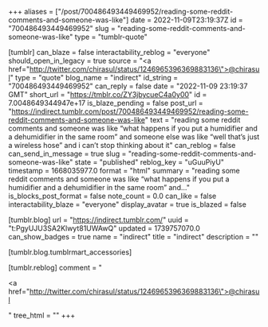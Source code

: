 +++
aliases = ["/post/700486493449469952/reading-some-reddit-comments-and-someone-was-like"]
date = 2022-11-09T23:19:37Z
id = "700486493449469952"
slug = "reading-some-reddit-comments-and-someone-was-like"
type = "tumblr-quote"

[tumblr]
can_blaze = false
interactability_reblog = "everyone"
should_open_in_legacy = true
source = "<a href=\"http://twitter.com/chirasul/status/1246965396369883136\">@chirasul</a>"
type = "quote"
blog_name = "indirect"
id_string = "700486493449469952"
can_reply = false
date = "2022-11-09 23:19:37 GMT"
short_url = "https://tmblr.co/ZY3jbycueC4a0y00"
id = 7.0048649344947e+17
is_blaze_pending = false
post_url = "https://indirect.tumblr.com/post/700486493449469952/reading-some-reddit-comments-and-someone-was-like"
text = "reading some reddit comments and someone was like &ldquo;what happens if you put a humidifier and a dehumidifier in the same room&rdquo; and someone else was like &ldquo;well that&rsquo;s just a wireless hose&rdquo; and i can&rsquo;t stop thinking about it"
can_reblog = false
can_send_in_message = true
slug = "reading-some-reddit-comments-and-someone-was-like"
state = "published"
reblog_key = "uGuuPiyU"
timestamp = 1668035977.0
format = "html"
summary = "reading some reddit comments and someone was like “what happens if you put a humidifier and a dehumidifier in the same room” and..."
is_blocks_post_format = false
note_count = 0.0
can_like = false
interactability_blaze = "everyone"
display_avatar = true
is_blazed = false

[tumblr.blog]
url = "https://indirect.tumblr.com/"
uuid = "t:PgyUJU3SA2Klwyt81UWAwQ"
updated = 1739757070.0
can_show_badges = true
name = "indirect"
title = "indirect"
description = ""

[tumblr.blog.tumblrmart_accessories]

[tumblr.reblog]
comment = "<p><a href=\"http://twitter.com/chirasul/status/1246965396369883136\">@chirasul</a></p>"
tree_html = ""
+++
